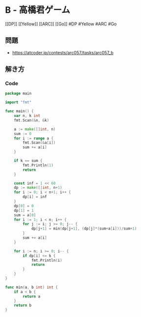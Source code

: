 # B - 高橋君ゲーム
[[DP]] [[Yellow]] [[ARC]] [[Go]]
#DP #Yellow #ARC #Go 

## 問題
- https://atcoder.jp/contests/arc057/tasks/arc057_b

## 解き方
### Code
```go
package main

import "fmt"

func main() {
	var n, k int
	fmt.Scan(&n, &k)

	a := make([]int, n)
	sum := 0
	for i := range a {
		fmt.Scan(&a[i])
		sum += a[i]
	}

	if k == sum {
		fmt.Println(1)
		return
	}

	const inf = 1 << 60
	dp := make([]int, n+1)
	for i := 0; i < n+1; i++ {
		dp[i] = inf
	}
	dp[0] = 0
	dp[1] = 1
	sum = a[0]
	for i := 1; i < n; i++ {
		for j := i; j >= 0; j-- {
			dp[j+1] = min(dp[j+1], (dp[j]*(sum+a[i]))/sum+1)
		}
		sum += a[i]
	}

	for i := n; i >= 0; i-- {
		if dp[i] <= k {
			fmt.Println(i)
			return
		}
	}
}

func min(a, b int) int {
	if a < b {
		return a
	}
	return b
}
```